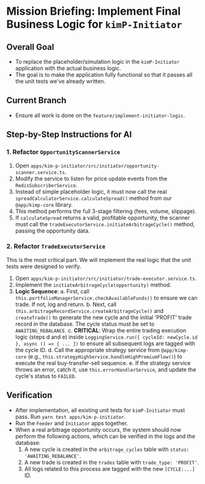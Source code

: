 # Mission Briefing: Implement Final Business Logic for `kimP-Initiator`

## Overall Goal

- To replace the placeholder/simulation logic in the `kimP-Initiator` application with the actual business logic.
- The goal is to make the application fully functional so that it passes all the unit tests we've already written.

## Current Branch

- Ensure all work is done on the `feature/implement-initiator-logic`.

## Step-by-Step Instructions for AI

### 1. Refactor `OpportunityScannerService`

1.  Open `apps/kim-p-initiator/src/initiator/opportunity-scanner.service.ts`.
2.  Modify the service to listen for price update events from the `RedisSubscriberService`.
3.  Instead of simple placeholder logic, it must now call the real `spreadCalculatorService.calculateSpread()` method from our `@app/kimp-core` library.
4.  This method performs the full 3-stage filtering (fees, volume, slippage).
5.  If `calculateSpread` returns a valid, profitable opportunity, the scanner must call the `tradeExecutorService.initiateArbitrageCycle()` method, passing the opportunity data.

### 2. Refactor `TradeExecutorService`

This is the most critical part. We will implement the real logic that the unit tests were designed to verify.

1.  Open `apps/kim-p-initiator/src/initiator/trade-executor.service.ts`.
2.  Implement the `initiateArbitrageCycle(opportunity)` method.
3.  **Logic Sequence**:
    a. First, call `this.portfolioManagerService.checkAvailableFunds()` to ensure we can trade. If not, log and return.
    b. Next, call `this.arbitrageRecordService.createArbitrageCycle()` and `createTrade()` to generate the new cycle and the initial 'PROFIT' trade record in the database. The cycle status must be set to `AWAITING_REBALANCE`.
    c. **CRITICAL**: Wrap the entire trading execution logic (steps d and e) inside `LoggingService.run({ cycleId: newCycle.id }, async () => { ... })` to ensure all subsequent logs are tagged with the cycle ID.
    d. Call the appropriate strategy service from `@app/kimp-core` (e.g., `this.strategyHighService.handleHighPremiumFlow()`) to execute the real buy-transfer-sell sequence.
    e. If the strategy service throws an error, catch it, use `this.errorHandlerService`, and update the cycle's status to `FAILED`.

## Verification

- After implementation, all existing unit tests for `kimP-Initiator` must pass. Run `yarn test apps/kim-p-initiator`.
- Run the `Feeder` and `Initiator` apps together.
- When a real arbitrage opportunity occurs, the system should now perform the following actions, which can be verified in the logs and the database:
  1.  A new cycle is created in the `arbitrage_cycles` table with `status: 'AWAITING_REBALANCE'`.
  2.  A new trade is created in the `trades` table with `trade_type: 'PROFIT'`.
  3.  All logs related to this process are tagged with the new `[CYCLE:...]` ID.

